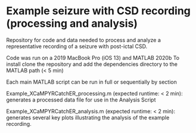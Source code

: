 # Example seizure with CSD recording (processing and analysis)
Repository for code and data needed to process and analyze a representative recording of a seizure with post-ictal CSD.

Code was run on a 2019 MacBook Pro (iOS 13) and MATLAB 2020b
To install clone the repository and add the dependencies directory to the MATLAB path (< 5 min)

Each main MATLAB script can be run in full or sequentially by section

Example_XCaMPYRCatchER_processing.m (expected runtime: < 2 min): generates a processed data file for use in the Analysis Script

Example_XCaMPYRCatchER_analysis.m (expected runtime: < 2 min): generates several key plots illustrating the analysis of the example recording.
